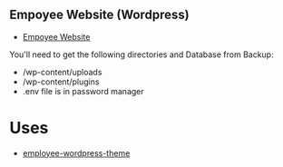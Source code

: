 ## Empoyee Website (Wordpress)
- [Empoyee Website](https://employee.provo.edu/)


You'll need to get the following directories and Database from Backup:
- /wp-content/uploads
- /wp-content/plugins
- .env file is in password manager

# Uses
- [employee-wordpress-theme](https://github.com/Provo-City-School-District/employee-wordpress-theme)